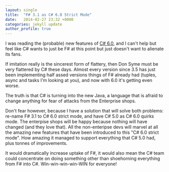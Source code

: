 ```yaml
---
layout: single
title:  "F# 3.1 as C# 6.0 Strict Mode"
date:   2014-02-27 23:32 +0000
categories: jekyll update
author_profile: true
---
```

I was reading the (probable) new features of [C# 6.0](http://damieng.com/blog/2013/12/09/probable-c-6-0-features-illustrated), and I can't help but feel like C# wants to just be F# at this point but just doesn't want to alienate its fans.

If imitation really is the sincerest form of flattery, then Don Syme must be very flattered by C# these days. Almost every version since 3.5 has just been implementing half assed versions things of F# already had (tuples, async and tasks I'm looking at you), and now with 6.0 it's getting even worse.

The truth is that C# is turning into the new Java, a language that is afraid to change anything for fear of attacks from the Enterprise shops.

Don't fear however, because I have a solution that will solve both problems: re-name F# 3.1 to C# 6.0 strict mode, and have C# 5.0 as C# 6.0 quirks mode. The enterpise shops will be happy because nothing will have changed (and they love that). All the non-enteripse devs will marvel at all the amazing new features that have been introduced to this "C# 6.0 strict mode". How amazing it managed to support everything that C# 5.0 had, plus tonnes of improvements.

It would dramatically increase uptake of F#, it would also mean the C# team could concentrate on doing something other than shoehorning everything from F# into C#. Win-win-win-win-WIN for everyone!